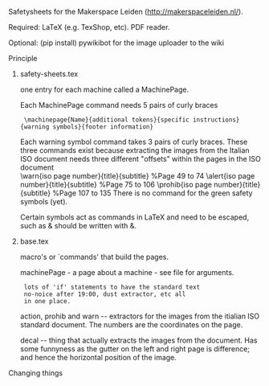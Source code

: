 Safetysheets for the Makerspace Leiden (http://makerspaceleiden.nl/).

Required:
	LaTeX (e.g. TexShop, etc).
	PDF reader.

Optional:
	(pip install) pywikibot for the image uploader to the wiki

Principle

1) safety-sheets.tex

	one entry for each machine called a MachinePage.
	
	Each MachinePage command needs 5 pairs of curly braces
	
		\machinepage{Name}{additional tokens}{specific instructions}{warning symbols}{footer information}
	
	Each warning symbol command takes 3 pairs of curly braces. These three commands exist because extracting the images from the Italian ISO document needs three different "offsets" within the pages in the ISO document  
		\warn{iso page number}{title}{subtitle}  %Page 49 to 74
		\alert{iso page number}{title}{subtitle}  %Page 75 to 106
		\prohib{iso page number}{title}{subtitle}  %Page 107 to 135
		There is no command for the green safety symbols (yet).
		
	Certain symbols act as commands in LaTeX and need to be escaped, such as & should be written with \&.

2) base.tex
	
	macro's or `commands' that build the pages.

	machinePage - a page about a machine - see file for arguments.
		
		lots of 'if' statements to have the standard text
		no-noice after 19:00, dust extractor, etc all
		in one place.

	action, prohib and warn -- extractors for the images from
		the itialian ISO standard document. The numbers are
		the coordinates on the page.

	decal -- thing that actually extracts the images from the
		document. Has some funnyness as the gutter on the
		left and right page is difference; and hence the
		horizontal position of the image.

Changing things
